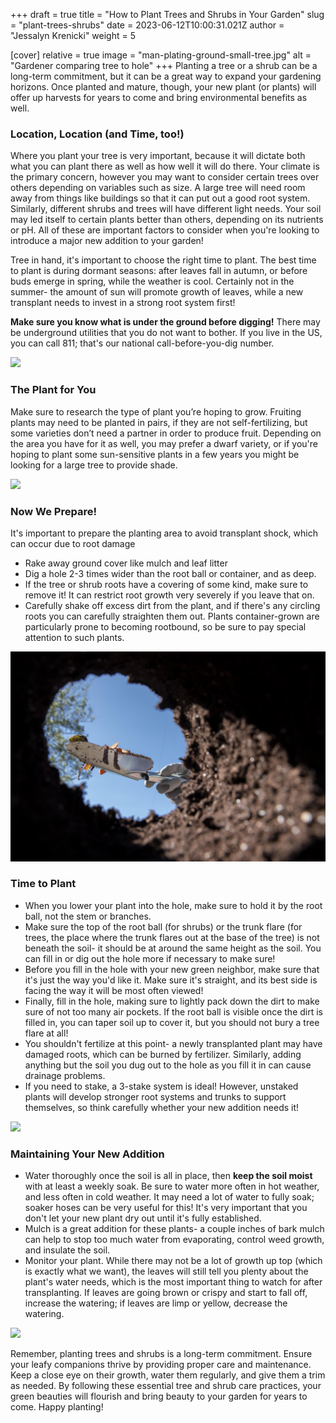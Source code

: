 +++
draft = true
title = "How to Plant Trees and Shrubs in Your Garden"
slug = "plant-trees-shrubs"
date = 2023-06-12T10:00:31.021Z
author = "Jessalyn Krenicki"
weight = 5

[cover]
relative = true
image = "man-plating-ground-small-tree.jpg"
alt = "Gardener comparing tree to hole"
+++
Planting a tree or a shrub can be a long-term commitment, but it can be a great way to expand your gardening horizons. Once planted and mature, though, your new plant (or plants) will offer up harvests for years to come and bring environmental benefits as well. 

### Location, Location (and Time, too!)

Where you plant your tree is very important, because it will dictate both what you can plant there as well as how well it will do there. Your climate is the primary concern, however you may want to consider certain trees over others depending on variables such as size. A large tree will need room away from things like buildings so that it can put out a good root system. Similarly, different shrubs and trees will have different light needs. Your soil may led itself to certain plants better than others, depending on its nutrients or pH. All of these are important factors to consider when you're looking to introduce a major new addition to your garden!

Tree in hand, it's important to choose the right time to plant. The best time to plant is during dormant seasons: after leaves fall in autumn, or before buds emerge in spring, while the weather is cool. Certainly not in the summer- the amount of sun will promote growth of leaves, while a new transplant needs to invest in a strong root system first!

**Make sure you know what is under the ground before digging!** There may be underground utilities that you do not want to bother. If you live in the US, you can call 811; that's our national call-before-you-dig number.

![](pexels-zen-chung-5528999.jpg)

### The Plant for You

Make sure to research the type of plant you’re hoping to grow. Fruiting plants may need to be planted in pairs, if they are not self-fertilizing, but some varieties don’t need a partner in order to produce fruit. Depending on the area you have for it as well, you may prefer a dwarf variety, or if you're hoping to plant some sun-sensitive plants in a few years you might be looking for a large tree to provide shade.

![](people-operating-heavy-duty-leaf-blower.jpg)

### Now We Prepare!

It's important to prepare the planting area to avoid transplant shock, which can occur due to root damage

* Rake away ground cover like mulch and leaf litter
* Dig a hole 2-3 times wider than the root ball or container, and as deep. 
* If the tree or shrub roots have a covering of some kind, make sure to remove it! It can restrict root growth very severely if you leave that on.
* Carefully shake off excess dirt from the plant, and if there's any circling roots you can carefully straighten them out. Plants container-grown are particularly prone to becoming rootbound, so be sure to pay special attention to such plants.

![](compost-still-life-concept-1-.jpg)

### Time to Plant

* When you lower your plant into the hole, make sure to hold it by the root ball, not the stem or branches.
* Make sure the top of the root ball (for shrubs) or the trunk flare (for trees, the place where the trunk flares out at the base of the tree) is not beneath the soil- it should be at around the same height as the soil. You can fill in or dig out the hole more if necessary to make sure!
* Before you fill in the hole with your new green neighbor, make sure that it's just the way you'd like it. Make sure it's straight, and its best side is facing the way it will be most often viewed!
* Finally, fill in the hole, making sure to lightly pack down the dirt to make sure of not too many air pockets.  If the root ball is visible once the dirt is filled in, you can taper soil up to cover it, but you should not bury a tree flare at all!
* You shouldn't fertilize at this point- a newly transplanted plant may have damaged roots, which can be burned by fertilizer. Similarly, adding anything but the soil you dug out to the hole as you fill it in can cause drainage problems.
* If you need to stake, a 3-stake system is ideal! However, unstaked plants will develop stronger root systems and trunks to support themselves, so think carefully whether your new addition needs it!

![](planting-trees-as-part-reforestation-process.jpg)

### Maintaining Your New Addition

* Water thoroughly once the soil is all in place, then **keep the soil moist** with at least a weekly soak. Be sure to water more often in hot weather, and less often in cold weather. It may need a lot of water to fully soak; soaker hoses can be very useful for this! It's very important that you don't let your new plant dry out until it's fully established.
* Mulch is a great addition for these plants- a couple inches of bark mulch can help to stop too much water from evaporating, control weed growth, and insulate the soil.
* Monitor your plant. While there may not be a lot of growth up top (which is exactly what we want), the leaves will still tell you plenty about the plant's water needs, which is the most important thing to watch for after transplanting. If leaves are going brown or crispy and start to fall off, increase the watering; if leaves are limp or yellow, decrease the watering.

![](environmental-conservation-garden-children.jpg)

Remember, planting trees and shrubs is a long-term commitment. Ensure your leafy companions thrive by providing proper care and maintenance. Keep a close eye on their growth, water them regularly, and give them a trim as needed. By following these essential tree and shrub care practices, your green beauties will flourish and bring beauty to your garden for years to come. Happy planting!